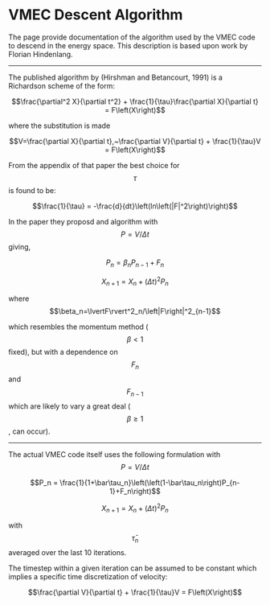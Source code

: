 VMEC Descent Algorithm
==========================

The page provide documentation of the algorithm used by the VMEC code 
to descend in the energy space. This description is based upon work
by Florian Hindenlang.

---

The published algorithm by (Hirshman and Betancourt, 1991) is a
Richardson scheme of the form:

$$\frac{\partial^2 X}{\partial t^2} + \frac{1}{\tau}\frac{\partial X}{\partial t} = F\left(X\right)$$

where the substitution is made

$$V=\frac{\partial X}{\partial t},~\frac{\partial V}{\partial t} + \frac{1}{\tau}V = F\left(X\right)$$

From the appendix of that paper the best choice for $$\tau$$ is found to be:

$$\frac{1}{\tau} = -\frac{d}{dt}\left(ln\left(|F|^2\right)\right)$$

In the paper they proposd and algorithm with $$P=V/\Delta t$$ giving,

$$P_n = \beta_nP_{n-1}+F_n$$

$$X_{n+1} = X_n + \left(\Delta t\right)^2P_n$$

where $$\beta_n=\lvertF\rvert^2_n/\left|F\right|^2_{n-1}$$

which resembles the momentum method ($$\beta\lt1$$ fixed), but with a 
dependence on $$F_n$$ and $$F_{n-1}$$ which are likely to vary a
great deal ($$\beta\ge 1$$, can occur).

---

The actual VMEC code itself uses the following formulation with $$P=V/\Delta t$$

$$P_n = \frac{1}{1+\bar\tau_n}\left(\left(1-\bar\tau_n\right)P_{n-1}+F_n\right)$$

$$X_{n+1} = X_n + \left(\Delta t\right)^2P_n$$

with $$\bar\tau_n$$ averaged over the last 10 iterations.

The timestep within a given iteration can be assumed to be constant which implies a specific time discretization of velocity:

$$\frac{\partial V}{\partial t} + \frac{1}{\tau}V = F\left(X\right)$$